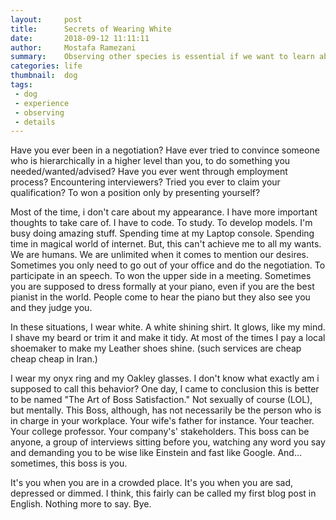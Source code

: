 ```yaml
---
layout:     post
title:      Secrets of Wearing White
date:       2018-09-12 11:11:11
author:     Mostafa Ramezani
summary:    Observing other species is essential if we want to learn about life.
categories: life
thumbnail:  dog
tags:
 - dog
 - experience
 - observing
 - details
---
```

Have you ever been in a negotiation? Have ever tried to convince someone who is hierarchically in a higher level than you, to do something you needed/wanted/advised? Have you ever went through employment process? Encountering interviewers? Tried you ever to claim your qualification? To won a position only by presenting yourself?

Most of the time, i don&#39;t care about my appearance. I have more important thoughts to take care of. I have to code. To study. To develop models. I&#39;m busy doing amazing stuff. Spending time at my Laptop console. Spending time in magical world of internet. But, this can&#39;t achieve me to all my wants. We are humans. We are unlimited when it comes to mention our desires. Sometimes you only need to go out of your office and do the negotiation. To participate in an speech. To won the upper side in a meeting. Sometimes you are supposed to dress formally at your piano, even if you are the best pianist in the world. People come to hear the piano but they also see you and they judge you.

In these situations, I wear white. A white shining shirt. It glows, like my mind. I shave my beard or trim it and make it tidy. At most of the times I pay a local shoemaker to make my Leather shoes shine. (such services are cheap cheap cheap in Iran.)

I wear my onyx ring and my Oakley glasses. I don&#39;t know what exactly am i supposed to call this behavior? One day, I came to conclusion this is better to be named &quot;The Art of Boss Satisfaction.&quot; Not sexually of course (LOL), but mentally. This Boss, although, has not necessarily be the person who is in charge in your workplace. Your wife&#39;s father for instance. Your teacher. Your college professor. Your company&#39;s&#39; stakeholders. This boss can be anyone, a group of interviews sitting before you, watching any word you say and demanding you to be wise like Einstein and fast like Google. And… sometimes, this boss is you.

It&#39;s you when you are in a crowded place. It&#39;s you when you are sad, depressed or dimmed. I think, this fairly can be called my first blog post in English. Nothing more to say. Bye.